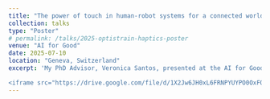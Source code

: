 ```yaml
---
title: "The power of touch in human-robot systems for a connected world"
collection: talks
type: "Poster"
# permalink: /talks/2025-optistrain-haptics-poster
venue: "AI for Good"
date: 2025-07-10
location: "Geneva, Switzerland"
excerpt: 'My PhD Advisor, Veronica Santos, presented at the AI for Good conference on the teleoperated system I helped design. The full talk video will be available soon! In the meantime, here’s a preview of the system she showcased: 

<iframe src="https://drive.google.com/file/d/1X2Jw6JH0xL6FRNPYUYPO0OxFO906TNHb/preview" width="640" height="480" allow="autoplay"></iframe>'
---
```

